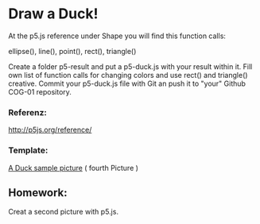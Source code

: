 # Draw a Duck!
At the p5.js reference under Shape you will find this function calls:

ellipse(),
line(),
point(),
rect(),
triangle()

Create a folder p5-result and put a p5-duck.js with your result within it.
Fill own list of function calls for changing colors and use rect() and triangle() creative.
Commit your p5-duck.js file with Git an push it to "your" Github COG-01 repository.

### Referenz:
http://p5js.org/reference/



### Template: 
[A Duck sample picture](http://nypost.com/2015/10/08/the-worlds-largest-rubber-duck-is-coming-to-new-york/) ( fourth Picture )




## Homework:
Creat a second picture with p5.js.